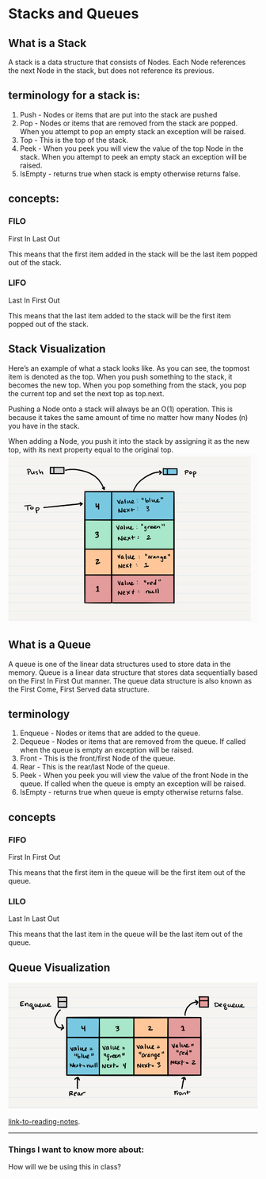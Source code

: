 # Stacks and Queues

## What is a Stack

A stack is a data structure that consists of Nodes. Each Node references the next Node in the stack, but does not reference its previous.

## terminology for a stack is:

1. Push - Nodes or items that are put into the stack are pushed
2. Pop - Nodes or items that are removed from the stack are popped. When you attempt to pop an empty stack an exception will be raised.
3. Top - This is the top of the stack.
4. Peek - When you peek you will view the value of the top Node in the stack. When you attempt to peek an empty stack an exception will be raised.
5. IsEmpty - returns true when stack is empty otherwise returns false.

## concepts:

### FILO

First In Last Out

This means that the first item added in the stack will be the last item popped out of the stack.

### LIFO

Last In First Out

This means that the last item added to the stack will be the first item popped out of the stack.

## Stack Visualization

Here’s an example of what a stack looks like. As you can see, the topmost item is denoted as the top. When you push something to the stack, it becomes the new top. When you pop something from the stack, you pop the current top and set the next top as top.next.

Pushing a Node onto a stack will always be an O(1) operation. This is because it takes the same amount of time no matter how many Nodes (n) you have in the stack.

When adding a Node, you push it into the stack by assigning it as the new top, with its next property equal to the original top.
![Stack](401-Notes/assets/stack.png)

## What is a Queue

A queue is one of the linear data structures used to store data in the memory. Queue is a linear data structure that stores data sequentially based on the First In First Out manner. The queue data structure is also known as the First Come, First Served data structure.

## terminology

1. Enqueue - Nodes or items that are added to the queue.
2. Dequeue - Nodes or items that are removed from the queue. If called when the queue is empty an exception will be raised.
3. Front - This is the front/first Node of the queue.
4. Rear - This is the rear/last Node of the queue.
5. Peek - When you peek you will view the value of the front Node in the queue. If called when the queue is empty an exception will be raised.
6. IsEmpty - returns true when queue is empty otherwise returns false.

## concepts

### FIFO

First In First Out

This means that the first item in the queue will be the first item out of the queue.

### LILO

Last In Last Out

This means that the last item in the queue will be the last item out of the queue.

## Queue Visualization

![queue](401-Notes/assets/queue.png)


[link-to-reading-notes](https://react.dev/learn/scaling-up-with-reducer-and-context).

*************************************************************************************************************

### Things I want to know more about:

How will we be using this in class?